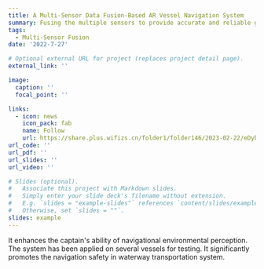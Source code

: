 ```yaml
---
title: A Multi-Sensor Data Fusion-Based AR Vessel Navigation System
summary: Fusing the multiple sensors to provide accurate and reliable guidance for vessel navigation.
tags:
  - Multi-Sensor Fusion
date: '2022-7-27'

# Optional external URL for project (replaces project detail page).
external_link: ''

image:
  caption: ''
  focal_point: ''

links:
  - icon: news
    icon_pack: fab
    name: Follow
    url: https://share.plus.wifizs.cn/folder1/folder146/2023-02-22/eDybPS0ULDYOaVEw.html?_hgOutLink=vod/VideoDetail&id=732046
url_code: ''
url_pdf: ''
url_slides: ''
url_video: ''

# Slides (optional).
#   Associate this project with Markdown slides.
#   Simply enter your slide deck's filename without extension.
#   E.g. `slides = "example-slides"` references `content/slides/example-slides.md`.
#   Otherwise, set `slides = ""`.
slides: example
---
```


It enhances the captain's ability of navigational environmental perception. The system has been applied on several vessels for testing. It significantly promotes the navigation safety in waterway transportation system.
